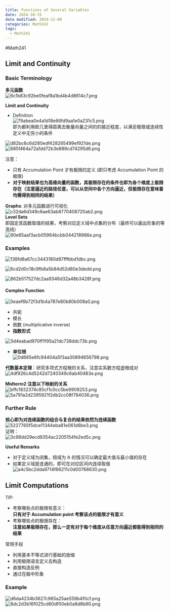 ```yaml
---
title: Functions of Several Variables
date: 2024-10-15
date modified: 2024-11-09
categories: Math241
tags:
  - Math241
---
```

#Math241 

## Limit and Continuity

### Basic Terminology

**多元函数**  
![6c1b83c92be0feaf8a1bd4b4d8614c7.png](https://s2.loli.net/2024/10/16/rndhN4jUc2sg5IW.png)

**Limit and Continuity**
- Definition  
![79abea0e4a1d18e66fd9aa1e0a231c5.png](https://s2.loli.net/2024/10/16/97canGBwSvqYixH.png)  
即为都利用欧几里得距离去衡量向量之间的的接近程度，以满足极限或连续性定义中无穷小的条件

![d82bc6c6d280edf428265499ef921de.png](https://s2.loli.net/2024/10/16/wqE9W2TSKMVzOeB.png)  
![685f464a72a1dd72b3e889cd74295d6.png](https://s2.loli.net/2024/10/16/isE97yFQ4VHzPT5.png)

注意：
- 只有 Accumulation Point 才有极限的定义 (即只考虑 Accumulation Point 的极限)
- **对于映射结果也为高维向量的函数，其极限存在的条件也即为各个维度上极限存在（注意逼近的路径任意，可以从空间中各个方向逼近，但极限存在意味着均需得到相同的结果）**

**Graphs**: 对多元函数进行可视化  
![c32da6d349c6ae63ab8770408720ab2.png](https://s2.loli.net/2024/10/16/cUjDMOkJXlo3dus.png)  
**Level Sets**  
即固定其函数取值的结果，考察对应定义域中点集的分布（最终可以画出形象的等高线）  
![90e65aaf3acb05964bcbb044218966e.png](https://s2.loli.net/2024/10/16/ptJC5mAMojH1azQ.png)

### Examples

![138fd8a67cc3443180d87fffbbd1dbc.png](https://s2.loli.net/2024/10/16/Dcom4ejPzvNY5TU.png)

![6cd2d0c18c9fb8a5b84d52d80e3dedd.png](https://s2.loli.net/2024/10/16/DOQaJg2NqfrA9ws.png)

![862b517527dc2aa9346d32a48b3428f.png](https://s2.loli.net/2024/10/16/gexqS7vNZLmwuTK.png)

#### Complex Function

![0eaef6b72f3d1b4a787e80b80b008a0.png](https://s2.loli.net/2024/10/16/FHISXqJrgB23L5G.png)
- 共轭
- 模长
- 倒数 (multiplicative inverse)
- **指数形式**

![3d4eabad970ff1f95a21dc738ddc73b.png](https://s2.loli.net/2024/10/16/1EbOyCg6i8h4IFV.png)
- **单位根**  
![0d665e6fc94404a5f3aa30894656798.png](https://s2.loli.net/2024/10/16/ZNxnCWO2vfVRLyM.png)

**代数基本定理**：研究多项式方程根的关系，注意实系数方程虚根成对  
![4df926c4d5242d7240349c6ab40483e.png](https://s2.loli.net/2024/10/22/j1KSxs2ucbPYvhX.png)



**Midterm2 注意以下映射的关系**  
![bffc1832374c85cf1c0cc5be9909253.png](https://s2.loli.net/2024/10/16/prK1IxSZE754zGM.png)  
![5a791a2d2395921f2db2cc08f784036.png](https://s2.loli.net/2024/10/22/ecQ4Aa5b1vBoUJT.png)

### Further Rule

**核心即为对连续函数的组合与复合的结果依然为连续函数**  
![5227765f5dce11344eba81e061d6be3.png](https://s2.loli.net/2024/10/16/kFP1zeJLBgqj9ip.png)  
证明：  
![3c98dd29ecd9354ac2205154fe2ed5c.png](https://s2.loli.net/2024/10/22/gBPklAeKjpTfDzv.png)

**Useful Remarks**
 - 对于定义域为闭集，陪域为 $\mathbb{R}$ 的情况可以确定最大值与最小值的存在
 - 如果定义域是连通的，即可在对应区间内连续取值  
![a4c5bc2dda9714f66211c0d00768630.png](https://s2.loli.net/2024/10/22/NdgQ9cDe8rXIMiP.png)

## Limit Computations

TIP:
- 考察哪些点的极限有意义：  
**只有对于 Accumulation point 考察该点的极限才有意义**
- 考察哪些点的极限存在：  
**注意如果极限存在，那么一定有对于每个维度从任意方向逼近都能得到相同的结果**

常用手段
- 利用基本不等式进行基础的放缩
- 利用极限语言定义去构造
- 直接构造反例
- 通过在脑中形象

### Example

![d6da4234b3627c965a25ae559b4f0cf.png](https://s2.loli.net/2024/10/22/agBYr4NetkDJKTx.png)  
![8dc2d3b16f025cd60df00eb0a8d8b90.png](https://s2.loli.net/2024/10/22/L1yMdjGeHIEtknf.png)
